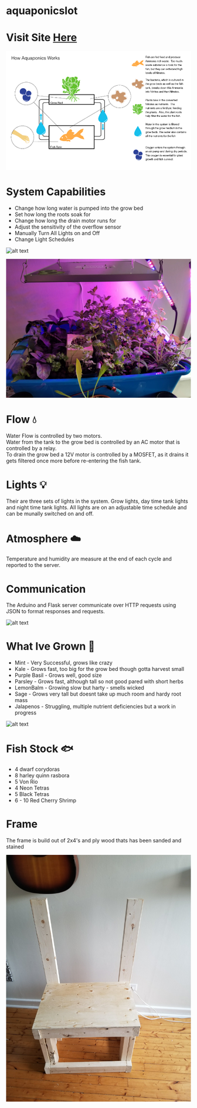 # aquaponicsIot
# Visit Site [Here](http://aquaponicsiot.sdhwcyirgh.ca-central-1.elasticbeanstalk.com/)


![alt text](https://github.com/lwaghorn/aquaponicsIot/blob/master/pictures/3488483907_4e92114664_o.png)

# System Capabilities
* Change how long water is pumped into the grow bed
* Set how long the roots soak for
* Change how long the drain motor runs for
* Adjust the sensitivity of the overflow sensor
* Manually Turn All Lights on and Off
* Change Light Schedules

![alt text](https://github.com/lwaghorn/aquaponicsIot/blob/master/pictures/_DSC4123.jpg)

![alt text](https://github.com/lwaghorn/aquaponicsIot/blob/master/pictures/fullbed.jpg)

# Flow 💧 
Water Flow is controlled by two motors.  
Water from the tank to the grow bed is controlled by an AC motor that is controlled by a relay.  
To drain the grow bed a 12V motor is controlled by a MOSFET, as it drains it gets filtered once more before re-entering the fish tank.

# Lights 💡
Their are three sets of lights in the system. Grow lights, day time tank lights and night time tank lights. All lights are on an adjustable time schedule and can be munally switched on and off.

# Atmosphere ☁️
Temperature and humidity are measure at the end of each cycle and reported to the server.

# Communication 
The Arduino and Flask server communicate over HTTP requests using JSON to format responses and requests.


![alt text](https://github.com/lwaghorn/aquaponicsIot/blob/master/pictures/_DSC4125.jpg)

# What Ive Grown 🌿

* Mint - Very Successful, grows like crazy
* Kale - Grows fast, too big for the grow bed though gotta harvest small
* Purple Basil - Grows well, good size
* Parsley - Grows fast, although tall so not good pared with short herbs
* LemonBalm - Growing slow but harty - smells wicked
* Sage - Grows very tall but doesnt take up much room and hardy root mass
* Jalapenos - Struggling, multiple nutrient deficiencies but a work in progress 

![alt text](https://github.com/lwaghorn/aquaponicsIot/blob/master/pictures/_DSC4124.jpg)

# Fish Stock 🐟
* 4 dwarf corydoras
* 8 harley quinn rasbora
* 5 Von Rio
* 4 Neon Tetras
* 5 Black Tetras
* 6 - 10 Red Cherry Shrimp 

# Frame
The frame is build out of 2x4's and ply wood thats has been sanded and stained

![alt text](https://github.com/lwaghorn/aquaponicsIot/blob/master/pictures/20180422_191043.jpg)
